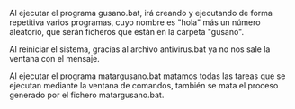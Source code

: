 Al ejecutar el programa gusano.bat, irá creando y ejecutando de forma repetitiva varios programas, cuyo nombre es "hola" más un número aleatorio, que serán ficheros que están en la carpeta "gusano".

Al reiniciar el sistema, gracias al archivo antivirus.bat ya no nos sale la ventana con el mensaje.

Al ejecutar el programa matargusano.bat matamos todas las tareas que se ejecutan mediante la ventana de comandos, también se mata el proceso generado por el fichero matargusano.bat.
